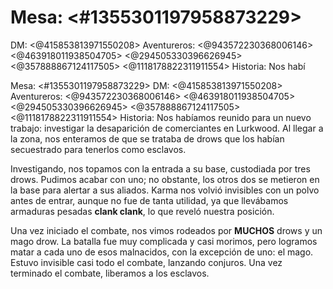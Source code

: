 # Mesa: <#1355301197958873229> 
DM: <@415853813971550208> 
Aventureros: <@943572230368006146> <@463918011938504705> <@294505330396626945> <@357888867124117505> <@1118178822311911554> 
Historia:
Nos habí

Mesa: <#1355301197958873229> 
DM: <@415853813971550208> 
Aventureros: <@943572230368006146> <@463918011938504705> <@294505330396626945> <@357888867124117505> <@1118178822311911554> 
Historia:
Nos habíamos reunido para un nuevo trabajo: investigar la desaparición de comerciantes en Lurkwood. Al llegar a la zona, nos enteramos de que se trataba de drows que los habían secuestrado para tenerlos como esclavos.

Investigando, nos topamos con la entrada a su base, custodiada por tres drows. Pudimos acabar con uno; no obstante, los otros dos se metieron en la base para alertar a sus aliados. Karma nos volvió invisibles con un polvo antes de entrar, aunque no fue de tanta utilidad, ya que llevábamos armaduras pesadas **clank clank**, lo que reveló nuestra posición.

Una vez iniciado el combate, nos vimos rodeados por **MUCHOS** drows y un mago drow. La batalla fue muy complicada y casi morimos, pero logramos matar a cada uno de esos malnacidos, con la excepción de uno: el mago. Estuvo invisible casi todo el combate, lanzando conjuros. Una vez terminado el combate, liberamos a los esclavos.

